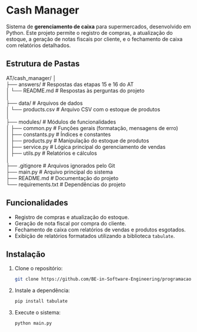 # Cash Manager

Sistema de **gerenciamento de caixa** para supermercados, desenvolvido em Python. Este projeto permite o registro de compras, a atualização do estoque, a geração de notas fiscais por cliente, e o fechamento de caixa com relatórios detalhados.

## Estrutura de Pastas

AT/cash_manager/
│  
├── answers/ # Respostas das etapas 15 e 16 do AT  
│ └── README.md # Respostas às perguntas do projeto  
│  
├── data/ # Arquivos de dados  
│ └── products.csv # Arquivo CSV com o estoque de produtos  
│  
├── modules/ # Módulos de funcionalidades  
│ ├── common.py # Funções gerais (formatação, mensagens de erro)  
│ ├── constants.py # Índices e constantes  
│ ├── products.py # Manipulação do estoque de produtos  
│ ├── service.py # Lógica principal do gerenciamento de vendas  
│ ├── utils.py # Relatórios e cálculos  
│  
├── .gitignore # Arquivos ignorados pelo Git  
├── main.py # Arquivo principal do sistema  
├── README.md # Documentação do projeto  
└── requirements.txt # Dependências do projeto

## Funcionalidades

- Registro de compras e atualização do estoque.
- Geração de nota fiscal por compra do cliente.
- Fechamento de caixa com relatórios de vendas e produtos esgotados.
- Exibição de relatórios formatados utilizando a biblioteca `tabulate`.

## Instalação

1. Clone o repositório:

   ```bash
   git clone https://github.com/BE-in-Software-Engineering/programacao-com-python.git

   ```

2. Instale a dependência:

   ```bash
   pip install tabulate
   ```

3. Execute o sistema:

   ```bash
   python main.py
   ```
